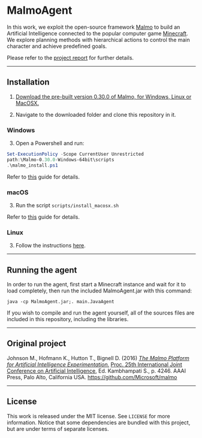 # MalmoAgent

In this work, we exploit the open-source framework [Malmo](https://github.com/carlo-/MalmoAgent#original-project) to build an Artificial Intelligence connected to the popular computer game [Minecraft](https://minecraft.net). We explore planning methods with hierarchical actions to control the main character and achieve predefined goals.

Please refer to the [project report](https://github.com/carlo-/MalmoAgent/blob/master/Report.pdf) for further details.

---
## Installation

1. [Download the pre-built version 0.30.0 of Malmo, for Windows, Linux or MacOSX.](https://github.com/Microsoft/malmo/releases/tag/0.30.0)

2. Navigate to the downloaded folder and clone this repository in it.

### Windows
3. Open a Powershell and run:
```PowerShell
Set-ExecutionPolicy -Scope CurrentUser Unrestricted
path:\Malmo-0.30.0-Windows-64bit\scripts
.\malmo_install.ps1
```

Refer to [this](https://msdn.microsoft.com/en-us/powershell/reference/5.1/microsoft.powershell.security/set-executionpolicy#example-4-set-the-scope-for-an-execution-policy) guide for details.

### macOS
3. Run the script `scripts/install_macosx.sh`

Refer to [this](https://github.com/Microsoft/malmo/blob/master/doc/install_macosx.md) guide for details.

### Linux
3. Follow the instructions [here](https://github.com/Microsoft/malmo/blob/master/doc/install_linux.md).

---
## Running the agent

In order to run the agent, first start a Minecraft instance and wait for it to load completely, then run the included MalmoAgent.jar with this command:

`java -cp MalmoAgent.jar;. main.JavaAgent`

If you wish to compile and run the agent yourself, all of the sources files are included in this repository, including the libraries.

---
## Original project
Johnson M., Hofmann K., Hutton T., Bignell D. (2016) [_The Malmo Platform for Artificial Intelligence Experimentation._](http://www.ijcai.org/Proceedings/16/Papers/643.pdf) [Proc. 25th International Joint Conference on Artificial Intelligence](http://www.ijcai.org/Proceedings/2016), Ed. Kambhampati S., p. 4246. AAAI Press, Palo Alto, California USA. https://github.com/Microsoft/malmo

---
## License
This work is released under the MIT license. See `LICENSE` for more information. Notice that some dependencies are bundled with this project, but are under terms of separate licenses.
